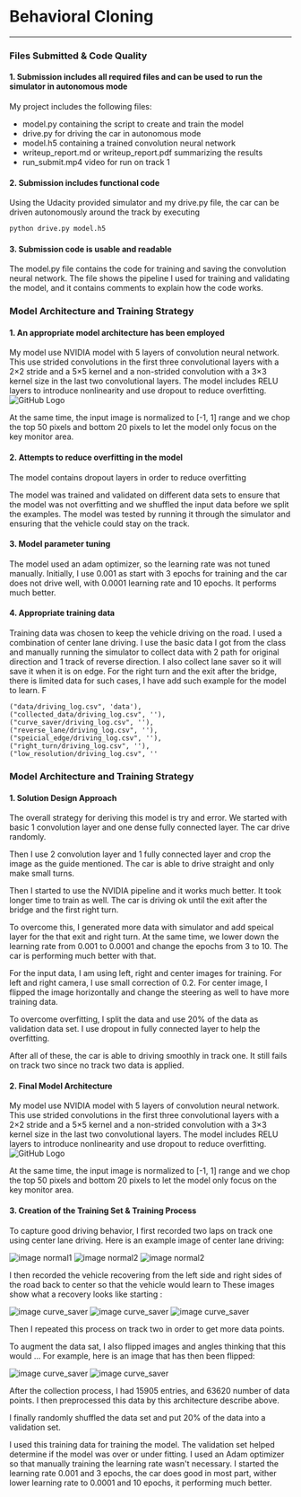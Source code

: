 # **Behavioral Cloning**

---
### Files Submitted & Code Quality

#### 1. Submission includes all required files and can be used to run the simulator in autonomous mode

My project includes the following files:
* model.py containing the script to create and train the model
* drive.py for driving the car in autonomous mode
* model.h5 containing a trained convolution neural network
* writeup_report.md or writeup_report.pdf summarizing the results
* run_submit.mp4 video for run on track 1

#### 2. Submission includes functional code
Using the Udacity provided simulator and my drive.py file, the car can be driven autonomously around the track by executing
```sh
python drive.py model.h5
```

#### 3. Submission code is usable and readable

The model.py file contains the code for training and saving the convolution neural network. The file shows the pipeline I used for training and validating the model, and it contains comments to explain how the code works.

### Model Architecture and Training Strategy

#### 1. An appropriate model architecture has been employed

My model use NVIDIA model with 5 layers of convolution neural network.
This use strided convolutions in the first three convolutional layers with a 2×2 stride and a 5×5 kernel and a non-strided convolution with a 3×3 kernel size in the last two convolutional layers. The model includes RELU layers to introduce nonlinearity and use dropout to reduce overfitting.
![GitHub Logo](/images/arch.png)

At the same time, the input image is normalized to [-1, 1] range and we chop the top 50 pixels and bottom 20 pixels to let the model only focus on the key monitor area.


#### 2. Attempts to reduce overfitting in the model

The model contains dropout layers in order to reduce overfitting

The model was trained and validated on different data sets to ensure that the model was not overfitting and we shuffled the input data before we split the examples. The model was tested by running it through the simulator and ensuring that the vehicle could stay on the track.

#### 3. Model parameter tuning

The model used an adam optimizer, so the learning rate was not tuned manually. Initially, I use 0.001 as start with 3 epochs for training and the car does not drive well, with 0.0001 learning rate and 10 epochs. It performs much better.

#### 4. Appropriate training data

Training data was chosen to keep the vehicle driving on the road. I used a combination of center lane driving. I use the basic data I got from the class and manually running the simulator to collect data with 2 path for original direction and 1 track of reverse direction. I also collect lane saver so it will save it when it is on edge. For the right turn and the exit after the bridge, there is limited data for such cases, I have add such example for the model to learn.
F

```
("data/driving_log.csv", 'data'),
("collected_data/driving_log.csv", ''),
("curve_saver/driving_log.csv", ''),
("reverse_lane/driving_log.csv", ''),
("speicial_edge/driving_log.csv", ''),
("right_turn/driving_log.csv", ''),
("low_resolution/driving_log.csv", ''
```


### Model Architecture and Training Strategy

#### 1. Solution Design Approach

The overall strategy for deriving this model is try and error. We started with basic 1  convolution layer and one dense fully connected layer. The car drive randomly.

Then I use 2 convolution layer and 1 fully connected layer and crop the image as the guide mentioned. The car is able to drive straight and only make small turns.

Then I started to use the NVIDIA pipeline and it works much better. It took longer time to train as well. The car is driving ok until the exit after the bridge and the first right turn.

To overcome this, I generated more data with simulator and add speical layer for the that exit and right turn. At the same time, we lower down the learning rate from 0.001 to 0.0001 and change the epochs from 3 to 10. The car is performing much better with that.

For the input data, I am using left, right and center images for training. For left and right camera, I use small correction of 0.2. For center image, I flipped the image horizontally and change the steering as well to have more training data.

To overcome overfitting, I split the data and use 20% of the data as validation data set. I use dropout in fully connected layer to help the overfitting.

After all of these, the car is able to driving smoothly in track one. It still fails on track two since no track two data is applied.


#### 2. Final Model Architecture

My model use NVIDIA model with 5 layers of convolution neural network.
This use strided convolutions in the first three convolutional layers with a 2×2 stride and a 5×5 kernel and a non-strided convolution with a 3×3 kernel size in the last two convolutional layers. The model includes RELU layers to introduce nonlinearity and use dropout to reduce overfitting.
![GitHub Logo](/images/arch.png)

At the same time, the input image is normalized to [-1, 1] range and we chop the top 50 pixels and bottom 20 pixels to let the model only focus on the key monitor area.

#### 3. Creation of the Training Set & Training Process

To capture good driving behavior, I first recorded two laps on track one using center lane driving. Here is an example image of center lane driving:

![image normal1](/images/normal1.jpg)
![image normal2](/images/normal2.jpg)
![image normal2](/images/normal3.jpg)

I then recorded the vehicle recovering from the left side and right sides of the road back to center so that the vehicle would learn to These images show what a recovery looks like starting :

![image curve_saver](/images/curve_saver1.jpg)
![image curve_saver](/images/curve_saver2.jpg)
![image curve_saver](/images/curve_saver3.jpg)

Then I repeated this process on track two in order to get more data points.

To augment the data sat, I also flipped images and angles thinking that this would ... For example, here is an image that has then been flipped:

![image curve_saver](/images/image_original1.png)
![image curve_saver](/images/image_flip1.png)

After the collection process, I had 15905 entries, and 63620 number of data points. I then preprocessed this data by this architecture describe above.


I finally randomly shuffled the data set and put 20% of the data into a validation set.

I used this training data for training the model. The validation set helped determine if the model was over or under fitting.  I used an Adam optimizer so that manually training the learning rate wasn't necessary. I started the learning rate 0.001 and 3 epochs, the car does good in most part, wither lower learning rate to 0.0001 and 10 epochs, it performing much better.
